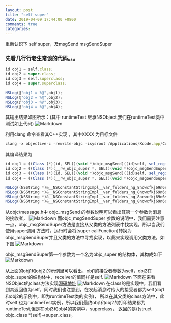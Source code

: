 ```yaml
---
layout: post
title: "self super"
date: 2019-04-09 17:44:00 +0800
comments: true
categories: 
---
```

重新认识下 self super，及msgSend msgSendSuper<!--more-->
###  先看几行行老生常谈的代码。。。

```javascript
id obj1 = self.class;
id obj2 = super.class;
id obj3 = self.superclass;
id obj4 = super.superclass;

NSLog(@"obj1 = %@",obj1);
NSLog(@"obj2 = %@",obj2);
NSLog(@"obj3 = %@",obj3);
NSLog(@"obj4 = %@",obj4);
```
其输出结果如图所示：(其中 runtimeTest 继承NSObject,我们在runtimeTest类中 测试如上代码)
![Markdown](https://yfeii-blog.oss-cn-hangzhou.aliyuncs.com/img/1.png)

利用clang 命令查看其C++实现  ，其中XXXX 为目标文件
```javascript
clang -x objective-c -rewrite-objc -isysroot /Applications/Xcode.app/Contents/Developer/Platforms/iPhoneSimulator.platform/Developer/SDKs/iPhoneSimulator.sdk XXXX.m  
```
其编译结果为
```javascript
id obj1 = ((Class (*)(id, SEL))(void *)objc_msgSend)((id)self, sel_registerName("class"));
id obj2 = ((Class (*)(__rw_objc_super *, SEL))(void *)objc_msgSendSuper)((__rw_objc_super){(id)self, (id)class_getSuperclass(objc_getClass("runtimeTest"))}, sel_registerName("class"));
id obj3 = ((Class (*)(id, SEL))(void *)objc_msgSend)((id)self, sel_registerName("superclass"));
id obj4 = ((Class (*)(__rw_objc_super *, SEL))(void *)objc_msgSendSuper)((__rw_objc_super){(id)self, (id)class_getSuperclass(objc_getClass("runtimeTest"))}, sel_registerName("superclass"));

NSLog((NSString *)&__NSConstantStringImpl__var_folders_ng_8ncwcfkj69n6sh2hxlsfzz300000gn_T_runtimeTest_929dba_mi_0,obj1);
NSLog((NSString *)&__NSConstantStringImpl__var_folders_ng_8ncwcfkj69n6sh2hxlsfzz300000gn_T_runtimeTest_929dba_mi_1,obj2);
NSLog((NSString *)&__NSConstantStringImpl__var_folders_ng_8ncwcfkj69n6sh2hxlsfzz300000gn_T_runtimeTest_929dba_mi_2,obj3);
NSLog((NSString *)&__NSConstantStringImpl__var_folders_ng_8ncwcfkj69n6sh2hxlsfzz300000gn_T_runtimeTest_929dba_mi_3,obj4);
```
从objc/message.h中 objc_msgSend 的参数说明可以看出其第一个参数为消息的接收者，
![Markdown](https://yfeii-blog.oss-cn-hangzhou.aliyuncs.com/img/2.png)
而objc_msgSendSuper 参数的说明中，我们需要注意一点，objc_msgSendSuper方法是直接从父类的方法列表中找实现，所以当我们使用super调用
方法时，运行时会将[super callFunction]转换为objc_msgSendSuper并且父类的方法中寻找实现，以此来实现调用父类方法，如下图
![Markdown](https://yfeii-blog.oss-cn-hangzhou.aliyuncs.com/img/2019041002.png)

objc_msgSendSuper第一个参数为一个名为objc_super 的结构体，其构成如下
![Markdown](https://yfeii-blog.oss-cn-hangzhou.aliyuncs.com/img/3.png)

从上面的obj1和obj2 的示例里可以看出，obj1的接受者参数为self，obj2在objc_super的结构体中，receiver的值同样是self.
![Markdown](https://yfeii-blog.oss-cn-hangzhou.aliyuncs.com/img/4.png)
下面在来看NSObject的class方法实现[源码地址](https://opensource.apple.com/source/objc4/objc4-208/runtime/Object.m.auto.html)
![Markdown](https://yfeii-blog.oss-cn-hangzhou.aliyuncs.com/img/2019041001.png)
在class的是实现中，我们看到其返回值为self，同时我们也注意到，在发起消息时传入的接受者都为self(obj1和obj2的示例中，即为runtimeTest类的实例)，
所以在其父类的class方法中，此时self 也为runtimeTest实例，所以我们最终obj1和obj2的打印结果都为runtimeTest,但是在obj3和obj4的实例中，superclass，
返回的是((struct objc_class *)self)->super_class。
